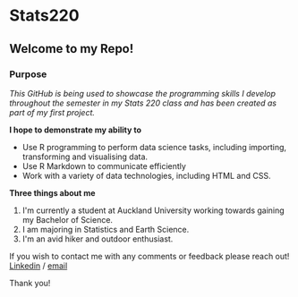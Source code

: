 # Stats220
## Welcome to my Repo!
### Purpose
*This GitHub is being used to showcase the programming skills I develop throughout the semester in my Stats 220 class and has been created as part of my first project.*

**I hope to demonstrate my ability to**
* Use R programming to perform data science tasks, including importing, transforming and visualising data.
* Use R Markdown to communicate efficiently
* Work with a variety of data technologies, including HTML and CSS.

**Three things about me**
1. I'm currently a student at Auckland University working towards gaining my Bachelor of Science.
2. I am majoring in Statistics and Earth Science.
3. I'm an avid hiker and outdoor enthusiast.

If you wish to contact me with any comments or feedback please reach out!
[Linkedin](https://linkedin.com/in/charlotte-ridler-413972269) / [email](https://charlotte.ridler32@gmail.com)

Thank you! 

